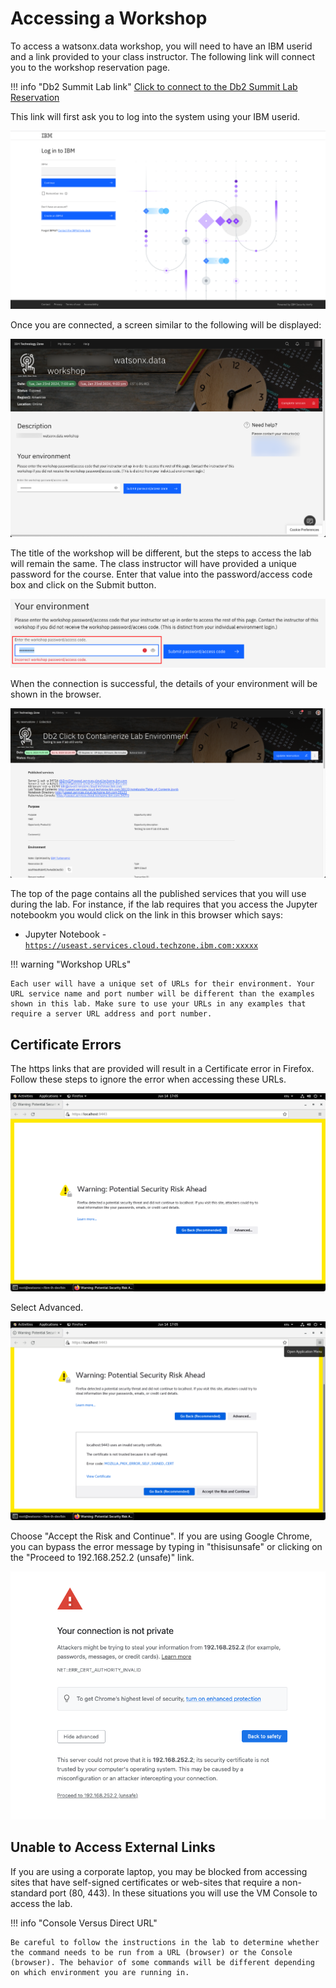# Accessing a Workshop

To access a watsonx.data workshop, you will need to have an IBM userid and a link provided to your class instructor. The following link will connect you to the workshop reservation page.

!!! info "Db2 Summit Lab link" 
    <a href="https://ibm.biz/db2summit" target="_blank">Click to connect to the Db2 Summit Lab Reservation</a> 

This link will first ask you to log into the system using your IBM userid.

![Browser](wxd-images/ibmid-credentials.png)

Once you are connected, a screen similar to the following will be displayed:

![Browser](wxd-images/watsonx-workshop.png)

The title of the workshop will be different, but the steps to access the lab will remain the same. The class instructor will have provided a unique password for the course. Enter that value into the password/access code box and click on the Submit button.

![Browser](wxd-images/watsonx-workshop-password.png)

When the connection is successful, the details of your environment will be shown in the browser.

![Browser](wxd-images/workshop-reservation.png)

The top of the page contains all the published services that you will use during the lab. For instance, if the lab requires that you access the Jupyter notebookm you would click on the link in this browser which says:

* Jupyter Notebook - <code>https://useast.services.cloud.techzone.ibm.com:xxxxx</code>

!!! warning "Workshop URLs" 

    Each user will have a unique set of URLs for their environment. Your URL service name and port number will be different than the examples shown in this lab. Make sure to use your URLs in any examples that require a server URL address and port number. 

## Certificate Errors 

The https links that are provided will result in a Certificate error in Firefox. Follow these steps to ignore the error when accessing these URLs.

![Browser](wxd-images/browser-warning-1.png)
 
Select Advanced.

![Browser](wxd-images/browser-warning-2.png)
 
Choose "Accept the Risk and Continue". If you are using Google Chrome, you can bypass the error message by typing in "thisisunsafe" or clicking on the "Proceed to 192.168.252.2 (unsafe)" link.

![Browser](wxd-images/chrome-browser.png)

## Unable to Access External Links

If you are using a corporate laptop, you may be blocked from accessing sites that have self-signed certificates or web-sites that require a non-standard port (80, 443). In these situations you will use the VM Console to access the lab. 

!!! info "Console Versus Direct URL" 

    Be careful to follow the instructions in the lab to determine whether the command needs to be run from a URL (browser) or the Console (browser). The behavior of some commands will be different depending on which environment you are running in. 